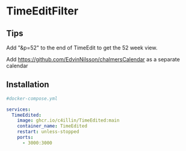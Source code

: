 # TimeEditFilter


## Tips
Add "&p=52" to the end of TimeEdit to get the 52 week view.

Add https://github.com/EdvinNilsson/chalmersCalendar as a separate calendar

## Installation
```yml
#docker-compose.yml

services:
  TimeEdited:
    image: ghcr.io/c4illin/TimeEdited:main
    container_name: TimeEdited
    restart: unless-stopped
    ports:
      - 3000:3000
```
